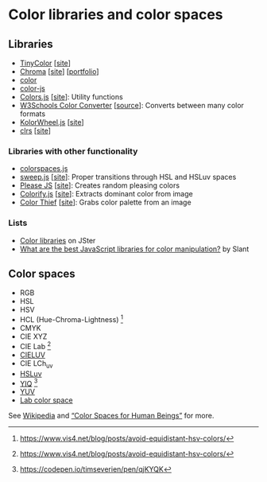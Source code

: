 # Color libraries and color spaces

## Libraries

- [TinyColor](https://github.com/bgrins/TinyColor) [[site](https://bgrins.github.io/TinyColor/)]
- [Chroma](https://github.com/gka/chroma.js) [[site](https://gka.github.io/chroma.js/)]
  [[portfolio](http://old.driven-by-data.net/about/chromajs/)]
- [color](https://github.com/Qix-/color)
- [color-js](https://github.com/brehaut/color-js)
- [Colors.js](https://github.com/mbjordan/Colors) [[site](http://honyovk.com/Colors/)]:
  Utility functions
- [W3Schools Color Converter](https://www.w3schools.com/colors/colors_converter.asp)
  [[source](https://www.w3schools.com/lib/w3color.js)]: Converts between many
  color formats
- [KolorWheel.js](https://github.com/ern0/kolorwheel.js) [[site](http://linkbroker.hu/stuff/kolorwheel.js/)]
- [clrs](https://github.com/bit101/clrs) [[site](http://www.bit-101.com/blog/?p=3979)]

### Libraries with other functionality

- [colorspaces.js](https://github.com/boronine/colorspaces.js)
- [sweep.js](https://github.com/rileyjshaw/sweep) [[site](https://rileyjshaw.com/sweep/)]:
  Proper transitions through HSL and HSLuv spaces
- [Please JS](https://github.com/Fooidge/PleaseJS) [[site](http://www.checkman.io/please/)]:
  Creates random pleasing colors
- [Colorify.js](https://github.com/LukyVj/Colorify.js) [[site](http://colorify.rocks/)]:
  Extracts dominant color from image
- [Color Thief](https://github.com/lokesh/color-thief/) [[site](http://lokeshdhakar.com/projects/color-thief/)]:
  Grabs color palette from an image

### Lists

- [Color libraries](http://jster.net/category/color-libraries) on JSter
- [What are the best JavaScript libraries for color manipulation?](https://www.slant.co/topics/1997/~javascript-libraries-for-color-manipulation)
  by Slant

## Color spaces

- RGB
- HSL
- HSV
- HCL (Hue-Chroma-Lightness) [^1]
- CMYK
- CIE XYZ
- CIE Lab [^1]
- [CIELUV](https://en.wikipedia.org/wiki/CIELUV)
- CIE LCh<sub>uv<sub>
- [HSLuv](http://www.hsluv.org/)
- [YIQ](https://en.wikipedia.org/wiki/YIQ) [^2]
- [YUV](https://en.wikipedia.org/wiki/YUV)
- [Lab color space](https://en.wikipedia.org/wiki/Lab_color_space)

See [Wikipedia](https://en.wikipedia.org/wiki/List_of_color_spaces_and_their_uses)
and [“Color Spaces for Human Beings”](http://www.boronine.com/2012/03/26/Color-Spaces-for-Human-Beings/)
for more.

[^1]: https://www.vis4.net/blog/posts/avoid-equidistant-hsv-colors/
[^2]: https://codepen.io/timseverien/pen/qjKYQK
